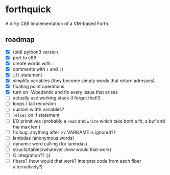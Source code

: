# forthquick

A dirty C89 implementation of a VM-based Forth.

## roadmap

- [x] (old) python3 version
- [x] port to c89
- [x] create words with `:`
- [x] comments with `(` and `((`
- [x] `if(` statement
- [x] simplify variables (they become simply words that return adresses)
- [x] floating point operations
- [x] turn on -Wpedantic and fix every issue that arises
- [ ] actually use working stack (I forgot that!!)
- [ ] loops / tail recursion
- [ ] custom width variables?
- [ ] `)else(` on if statement
- [ ] I/O primitives (probably a `read` and `write` which take both a
  fd, a buf and the max len )
- [ ] fix bug: anything after >v VARNAME is ignored??
- [ ] lambdas (anonymous words)
- [ ] dynamic word calling (for lambdas)
- [ ] structs/tables/whatever (how would that work)
- [ ] C integration?? :))
- [ ] fibers? (how would that work? interpret code from each fiber alternatively?)
